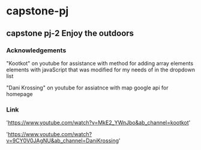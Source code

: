 # capstone-pj

## capstone pj-2 Enjoy the outdoors

### Acknowledgements

"Kootkot" on youtube for assistance with method for adding array elements elements with javaScript that was modified for my needs of in the dropdown list

"Dani Krossing" on youtube for assiatnce with map google api for homepage

### Link

'https://www.youtube.com/watch?v=MkE2_YWnJbo&ab_channel=kootkot'

'https://www.youtube.com/watch?v=9CY0V0JAgNU&ab_channel=DaniKrossing'
